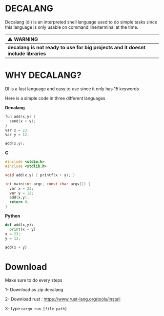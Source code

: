 # DECALANG

Decalang (dl) is an interpreted shell language used to do simple tasks since this language is only usable on command line/terminal at the time. 


|                                  :warning: WARNING                                  |
|:------------------------------------------------------------------------------------|
| **decalang is not ready to use for big projects and it doesnt include libraries**   |


# WHY DECALANG?

Dl is a fast language and easy to use since it only has 15 keywords

Here is a simple code in three different languages

**Decalang**

```c
fun add(x,y) { 
  send(x + y); 
}
var x = 23;
var y = 12;

add(x,y);
```

**C**

```c
#include <stdio.h>
#include <stdlib.h>

void add(x,y) { printf(x + y); }

int main(int argc, const char argv[]) {
  var x = 23;
  var y = 12;
  add(x,y);
  return 0;
}
```

**Python**

```python
def add(x,y): 
  print(x + y)
x = 23;
y = 12;

add(x + y)
```

# Download


Make sure to do every steps

1- Download as zip decalang

2- Download rust : https://www.rust-lang.org/tools/install

3- type ``` cargo run [file path] ```
